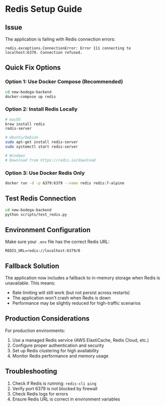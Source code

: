 # Redis Setup Guide

## Issue
The application is failing with Redis connection errors:
```
redis.exceptions.ConnectionError: Error 111 connecting to localhost:6379. Connection refused.
```

## Quick Fix Options

### Option 1: Use Docker Compose (Recommended)
```bash
cd new-bodega-backend
docker-compose up redis
```

### Option 2: Install Redis Locally
```bash
# macOS
brew install redis
redis-server

# Ubuntu/Debian
sudo apt-get install redis-server
sudo systemctl start redis-server

# Windows
# Download from https://redis.io/download
```

### Option 3: Use Docker Redis Only
```bash
docker run -d -p 6379:6379 --name redis redis:7-alpine
```

## Test Redis Connection
```bash
cd new-bodega-backend
python scripts/test_redis.py
```

## Environment Configuration
Make sure your `.env` file has the correct Redis URL:
```env
REDIS_URL=redis://localhost:6379/0
```

## Fallback Solution
The application now includes a fallback to in-memory storage when Redis is unavailable. This means:
- Rate limiting will still work (but not persist across restarts)
- The application won't crash when Redis is down
- Performance may be slightly reduced for high-traffic scenarios

## Production Considerations
For production environments:
1. Use a managed Redis service (AWS ElastiCache, Redis Cloud, etc.)
2. Configure proper authentication and security
3. Set up Redis clustering for high availability
4. Monitor Redis performance and memory usage

## Troubleshooting
1. Check if Redis is running: `redis-cli ping`
2. Verify port 6379 is not blocked by firewall
3. Check Redis logs for errors
4. Ensure Redis URL is correct in environment variables 
